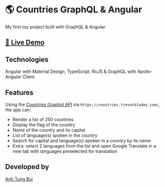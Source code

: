 # 🌎 Countries GraphQL & Angular

My first toy project built with GraphQL & Angular

## [🔗 Live Demo](https://angular-graphql-countries.netlify.app)

## Technologies

Angular with Material Design, TypeScript, RxJS & GraphQL with Apollo-Angular Client

## Features

Using the [Countries Graphql API](https://github.com/trevorblades/countries) via `https://countries.trevorblades.com/`, the app can:

- Render a list of 250 countries
- Display the flag of the country
- Name of the country and its capital
- List of language(s) spoken in the country
- Search for capital and language(s) spoken in a country by its name
- Extra: select 2 languages from the list and open Google Translate in a new tab with languages preselected for translation

## Developed by

[Anh Tung Bui](https://anhtung.bui.com)
